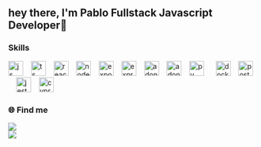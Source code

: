 ## hey there, I'm Pablo Fullstack Javascript Developer👋

### Skills

<img  src="https://user-images.githubusercontent.com/62909574/239472661-f4b108c2-5389-42ef-b164-1b64faf8af60.svg" alt="js" width="30" height="30" style="max-width:100%"></img>&nbsp;&nbsp;&nbsp;
<img  src="https://user-images.githubusercontent.com/62909574/239473604-55cb7e31-e6c4-45cb-ab5e-493f20106f94.svg" alt="ts" width="30" height="30" style="max-width:100%"></img>&nbsp;&nbsp;&nbsp;
<img src="https://user-images.githubusercontent.com/62909574/239477248-529ba90a-19fb-4ca7-a311-ab9b65ee458c.svg" alt="react" width="30" height="30" style="max-width:100%">&nbsp;&nbsp;&nbsp;
<img src="https://user-images.githubusercontent.com/62909574/239473612-826bbc5b-7e83-4066-b0a0-8b596a3568b4.svg" alt="node" width="30" height="30" style="max-width:100%">&nbsp;&nbsp;&nbsp;
<img src="https://user-images.githubusercontent.com/62909574/239478128-9d5f9f5d-8c40-4383-9180-ac04fd6b9fad.svg" alt="expo" width="30" height="30" style="max-width:100%">&nbsp;&nbsp;&nbsp;
<img src="https://user-images.githubusercontent.com/62909574/239473599-56d7ef2f-65e7-4904-a3d2-ff7d01ef372c.svg" alt="express" width="30" height="30" style="max-width:100%"></img>&nbsp;&nbsp;&nbsp;
<img src="https://user-images.githubusercontent.com/62909574/239473592-bbe0eca3-260b-4c0e-830c-83b7b283c94e.svg" alt="adonis" width="30" height="30" style="max-width:100%"></img>&nbsp;&nbsp;&nbsp;
<img src="https://user-images.githubusercontent.com/62909574/239474512-fa0fcfec-d818-49e6-b99d-fb0da32bbece.svg" alt="adonis" width="30" height="30" style="max-width:100%"></img>&nbsp;&nbsp;&nbsp;
<img  src="https://user-images.githubusercontent.com/62909574/239473568-276f147b-8ebd-49b8-bd46-6140b1f87a78.svg" alt="py" width="30" height="30" style="max-width:100%"></img>&nbsp;&nbsp;&nbsp;
</img>&nbsp;&nbsp;<img  src="https://user-images.githubusercontent.com/62909574/239474939-3bbf5a37-449b-4df8-a4de-b2f92a5bc491.svg" alt="docker" width="30" height="30" style="max-width:100%"></img>&nbsp;&nbsp;&nbsp;
<img  src="https://user-images.githubusercontent.com/62909574/239473585-e69ee805-a0b8-40ff-97e8-3f86dc15a472.svg" alt="postgres" width="30" height="30" style="max-width:100%"></img>&nbsp;&nbsp;&nbsp;
<img  src="https://user-images.githubusercontent.com/62909574/239475527-dcfbbe21-deb8-450f-93e2-838d6f1532f8.svg" alt="jest" width="30" height="30" style="max-width:100%"></img>&nbsp;&nbsp;&nbsp;
<img  src="https://user-images.githubusercontent.com/62909574/239480413-01037699-b877-49c4-be22-ace390c96a35.svg" alt="cypress" width="30" height="30" style="max-width:100%"></img>&nbsp;&nbsp;&nbsp;

</div>

<div align="left">

### 🌐 Find me

<a href="https://www.linkedin.com/in/pablo-santos-a241b621b/"> <img src="https://img.shields.io/badge/LinkedIn-0077B5?style=for-the-badge&logo=linkedin&logoColor=white"></igm></a>
<br>
<a href="mailto:pablonatan.d.r.s@gmail.com"> <img src="https://img.shields.io/badge/Gmail-D14836?style=for-the-badge&logo=gmail&logoColor=white"></igm></a>

</div>

<br/>
